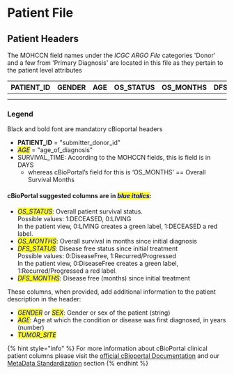 # Patient File

## Patient Headers

The MOHCCN field names under the _ICGC ARGO File_ categories 'Donor' and a few from 'Primary Diagnosis' are located in this file as they pertain to the patient level attributes

| PATIENT\_ID | GENDER | AGE | OS\_STATUS | OS\_MONTHS | DFS\_STATUS | DFS\_MONTHS | TUMOR\_SITE | SEX\_AT\_BIRTH | IS\_DECEASED | CAUSE\_OF\_DEATH | DATE\_OF\_BIRTH | DATE\_OF\_DEATH | DATE\_OF\_DIAGNOSIS | PRIOR\_MALIGNANCY | LATERALITY\_OF\_PRIOR\_MALIGNANCY | AGE\_AT\_COMORBIDITY\_DIAGNOSIS | COMORBIDITY\_TYPE\_CODE | COMORBIDITY\_TREATMENT\_STATUS | COMORBIDITY\_TREATMENT |
| ----------- | ------ | --- | ---------- | ---------- | ----------- | ----------- | ----------- | -------------- | ------------ | ---------------- | --------------- | --------------- | ------------------- | ----------------- | --------------------------------- | ------------------------------- | ----------------------- | ------------------------------ | ---------------------- |
|             |        |     |            |            |             |             |             |                |              |                  |                 |                 |                     |                   |                                   |                                 |                         |                                |                        |
|             |        |     |            |            |             |             |             |                |              |                  |                 |                 |                     |                   |                                   |                                 |                         |                                |                        |

### Legend

Black and bold font are mandatory cBioportal headers

* **PATIENT\_ID** = "submitter\_donor\_id"
* _<mark style="color:blue;">AGE</mark>_ = "age\_of\_diagnosis"
* SURVIVAL\_TIME: According to the MOHCCN fields, this is field is in DAYS
  * whereas cBioPortal’s field for this is ‘OS\_MONTHS’ == Overall Survival Months

#### &#x20;cBioPortal suggested columns are in _<mark style="color:blue;">blue italics</mark>_:

* _<mark style="color:blue;">OS\_STATUS</mark>_: Overall patient survival status. \
  &#x20;Possible values: 1:DECEASED, 0:LIVING\
  &#x20;In the patient view, 0:LIVING creates a green label, 1:DECEASED a red label.&#x20;
* _<mark style="color:blue;">OS\_MONTHS</mark>_: Overall survival in months since initial diagnosis&#x20;
* _<mark style="color:blue;">DFS\_STATUS</mark>_: Disease free status since initial treatment\
  &#x20;Possible values: 0:DiseaseFree, 1:Recurred/Progressed\
  &#x20;In the patient view, 0:DiseaseFree creates a green label, 1:Recurred/Progressed a red label.&#x20;
* _<mark style="color:blue;">DFS\_MONTHS</mark>_: Disease free (months) since initial treatment

These columns, when provided, add additional information to the patient description in the header:

* _<mark style="color:blue;">GENDER</mark>_ or _<mark style="color:blue;">SEX</mark>_: Gender or sex of the patient (string)
* _<mark style="color:blue;">AGE</mark>_: Age at which the condition or disease was first diagnosed, in years (number)
* _<mark style="color:blue;">TUMOR\_SITE</mark>_

{% hint style="info" %}
For more information about cBioPortal clinical patient columns please visit the [official cBioportal Documentation](https://docs.cbioportal.org/5.1-data-loading/data-loading/file-formats#clinical-patient-columns) and our [MetaData Standardization](../../file-formats/clinical-files-format/metadata-standardization.md) section
{% endhint %}
